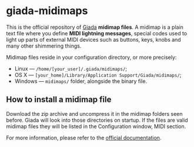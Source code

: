 # giada-midimaps

This is the official repository of [Giada](http://www.giadamusic.com) **midimap files**. A midimap is a plain text file where you define **MIDI lightning messages**, special codes used to light up parts of external MIDI devices such as buttons, keys, knobs and many other shimmering things.

Midimap files reside in your configuration directory, or more precisely:

* Linux — `/home/[your_user]/.giada/midimaps/`;
* OS X — `[your_home]/Library/Application Support/Giada/midimaps/`;
* Windows — `midimaps/` folder, alongside the binary file.

## How to install a midimap file

Download the zip archive and uncompress it in the midimap folders seen before. Giada will look into those directories on startup. If the files are valid midimap files they will be listed in the Configuration window, MIDI section. 

For more information, please refer to the [official documentation](http://giadamusic.com/documentation/show/midi-output-management).
